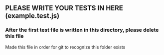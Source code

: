 ## PLEASE WRITE YOUR TESTS IN HERE (example.test.js)
### After the first test file is written in this directory, please delete this file
Made this file in order for git to recognize this folder exists